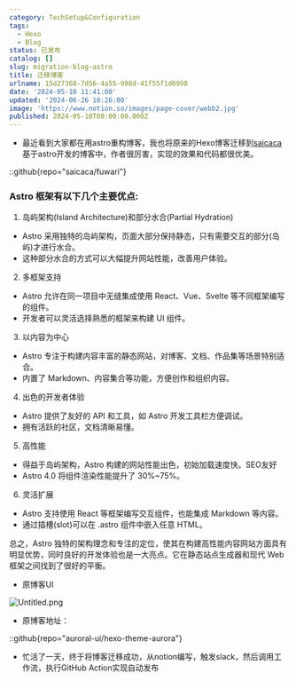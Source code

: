 ```yaml
---
category: TechSetup&Configuration
tags:
  - Hexo
  - Blog
status: 已发布
catalog: []
slug: migration-blog-astro
title: 迁移博客
urlname: 15d27368-7d56-4a55-998d-41f55f1d0998
date: '2024-05-10 11:41:00'
updated: '2024-06-26 18:26:00'
image: 'https://www.notion.so/images/page-cover/webb2.jpg'
published: 2024-05-10T08:00:00.000Z
---
```

- 最近看到大家都在用astro重构博客，我也将原来的Hexo博客迁移到[saicaca](https://github.com/saicaca/fuwari)基于astro开发的博客中，作者很厉害，实现的效果和代码都很优美。

::github{repo="saicaca/fuwari"}


### Astro 框架有以下几个主要优点:



1. 岛屿架构(Island Architecture)和部分水合(Partial Hydration)
- Astro 采用独特的岛屿架构，页面大部分保持静态，只有需要交互的部分(岛屿)才进行水合。
- 这种部分水合的方式可以大幅提升网站性能，改善用户体验。

2. 多框架支持
- Astro 允许在同一项目中无缝集成使用 React、Vue、Svelte 等不同框架编写的组件。
- 开发者可以灵活选择熟悉的框架来构建 UI 组件。

3. 以内容为中心
- Astro 专注于构建内容丰富的静态网站，对博客、文档、作品集等场景特别适合。
- 内置了 Markdown、内容集合等功能，方便创作和组织内容。

4. 出色的开发者体验
- Astro 提供了友好的 API 和工具，如 Astro 开发工具栏方便调试。
- 拥有活跃的社区，文档清晰易懂。

5. 高性能
- 得益于岛屿架构，Astro 构建的网站性能出色，初始加载速度快。SEO友好
- Astro 4.0 将组件渲染性能提升了 30%~75%。

6. 灵活扩展
- Astro 支持使用 React 等框架编写交互组件，也能集成 Markdown 等内容。
- 通过插槽(slot)可以在 .astro 组件中嵌入任意 HTML。

总之，Astro 独特的架构理念和专注的定位，使其在构建高性能内容网站方面具有明显优势，同时良好的开发体验也是一大亮点。它在静态站点生成器和现代 Web 框架之间找到了很好的平衡。

- 原博客UI

![Untitled.png](https://prod-files-secure.s3.us-west-2.amazonaws.com/5d24fe63-e567-4804-86f9-9fdc62e13082/3d59c350-432a-4fb6-a08f-0638fef2026e/Untitled.png?X-Amz-Algorithm=AWS4-HMAC-SHA256&X-Amz-Content-Sha256=UNSIGNED-PAYLOAD&X-Amz-Credential=ASIAZI2LB466X2WLC6NB%2F20250308%2Fus-west-2%2Fs3%2Faws4_request&X-Amz-Date=20250308T053226Z&X-Amz-Expires=3600&X-Amz-Security-Token=IQoJb3JpZ2luX2VjEA0aCXVzLXdlc3QtMiJGMEQCIHy5bEs9Xc1Ft8Xly%2FHcoAgWZXUQfUw9442P6%2FZI%2BAGEAiBhj6%2FxogRFOH6RPLb0QuczrqfGM%2BVhSGN2QW7L5XTRgSr%2FAwhWEAAaDDYzNzQyMzE4MzgwNSIMonEkvS9F8bErzML%2FKtwDlL%2BTJGnLgRUxifJ%2BJ2Innzzw12u54QIg0t%2F4vso83YmvXkRhgRbo5qDz4S54Vym3dTcbUVkhZVFRjuYbqH%2Bi5BkvPVI5bRMNdR5MAgWc0Y3XWvt82rBm6Qo1sfT78OtD1ItBs8SH5dtXGWBaik92q3bpfYRhd8jedSpNJDB%2F61g%2BkEcLzPpQ4cY5mVubfS11VBlvb%2BMgtPX81fB%2BZHQdEddbcKA2qUrm7RsMHATYWC0ZR4AUGZ%2Bb4zJba9u8EfnZv1zoaVQ0GjHOwgZAUCVnCgWuE%2BtflwZsLVfHnhkuYKN1YH0ZZ01yGift7Vqbg6c7xg9IXC9sxjEm87X2DjKC9A7RNpxqrMgTMElwJ4rGlbhS1dc8cnC0e7ofLWac16n37ngFAKM%2FOXjQL45QgfcYHfyPCtlDcdX9i7wAI2vsMaw22WRuZ%2FD7So5g1R958bbqFEf3KW30pBjZ3ciOKl4UpK8p16J3aJ6HKtSWFnuWMFHfexCqiQcufL1HuzZnqxzk5vt7dWjyYy3JCsubqBxqlwnYCx%2FSE%2BwZq1r5IempNnPdCkilkYAX%2FwGetQI6jiU0cgnD1GSO2MN1pa4tos1qrCGTclWRH7xKh6zdFYUFhw20S5NsZarDQBw5D28wyZuvvgY6pgFU7W%2BiRDWI21CwWCzOVlIQX0hEDkEjDBSKDxVIUxToCDhEuH%2BVxctUKzGA1LRnVre2LqlZ7LJaZ%2FammXNmNXch8Klu5hkKMkRXG5zPveiIPv45y%2FM3Ebdz63tolhbvQ%2FfrXnnAdvF2FrzExjZcY%2F3ZNcNdr6x21jLW1LP9oTqKW%2F%2FJw%2Fz4xZ6rZEBUbr83ErD6cBNDvVA962wW7KSW89bLvBqOiFBf&X-Amz-Signature=646ac8ed75c4d19d28fd88565eb7343d53002e090bb0578379d43d92c943d9a0&X-Amz-SignedHeaders=host&x-id=GetObject)

- 原博客地址：

::github{repo="auroral-ui/hexo-theme-aurora"}

- 忙活了一天，终于将博客迁移成功，从notion编写，触发slack，然后调用工作流，执行GitHub Action实现自动发布
